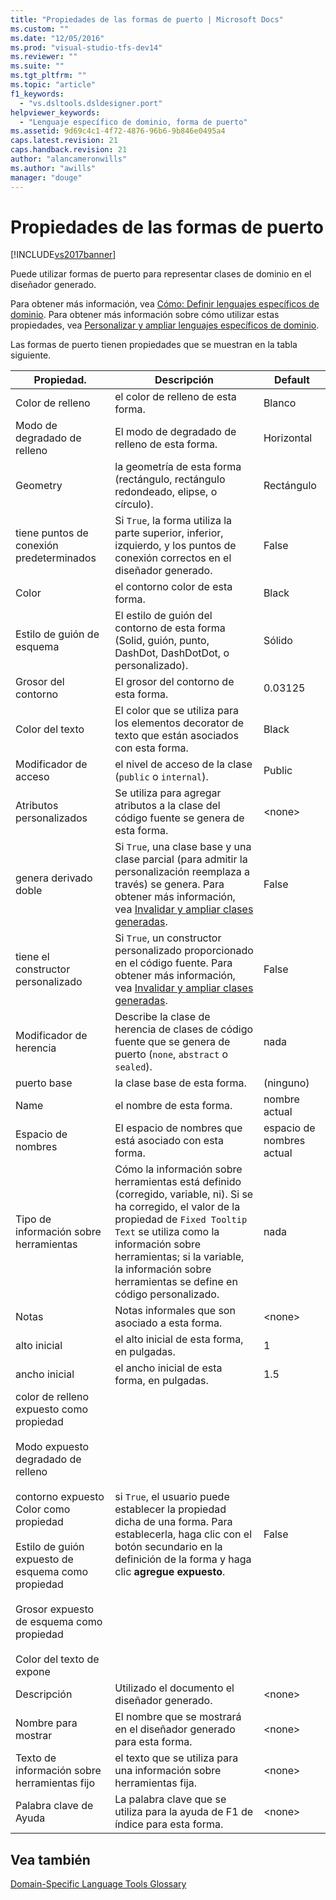 ```yaml
---
title: "Propiedades de las formas de puerto | Microsoft Docs"
ms.custom: ""
ms.date: "12/05/2016"
ms.prod: "visual-studio-tfs-dev14"
ms.reviewer: ""
ms.suite: ""
ms.tgt_pltfrm: ""
ms.topic: "article"
f1_keywords: 
  - "vs.dsltools.dsldesigner.port"
helpviewer_keywords: 
  - "Lenguaje específico de dominio, forma de puerto"
ms.assetid: 9d69c4c1-4f72-4876-96b6-9b846e0495a4
caps.latest.revision: 21
caps.handback.revision: 21
author: "alancameronwills"
ms.author: "awills"
manager: "douge"
---
```

# Propiedades de las formas de puerto
[!INCLUDE[vs2017banner](../code-quality/includes/vs2017banner.md)]

Puede utilizar formas de puerto para representar clases de dominio en el diseñador generado.  
  
 Para obtener más información, vea [Cómo: Definir lenguajes específicos de dominio](../modeling/how-to-define-a-domain-specific-language.md).  Para obtener más información sobre cómo utilizar estas propiedades, vea [Personalizar y ampliar lenguajes específicos de dominio](../modeling/customizing-and-extending-a-domain-specific-language.md).  
  
 Las formas de puerto tienen propiedades que se muestran en la tabla siguiente.  
  
|Propiedad.|Descripción|Default|  
|----------------|-----------------|-------------|  
|Color de relleno|el color de relleno de esta forma.|Blanco|  
|Modo de degradado de relleno|El modo de degradado de relleno de esta forma.|Horizontal|  
|Geometry|la geometría de esta forma \(rectángulo, rectángulo redondeado, elipse, o círculo\).|Rectángulo|  
|tiene puntos de conexión predeterminados|Si `True`, la forma utiliza la parte superior, inferior, izquierdo, y los puntos de conexión correctos en el diseñador generado.|False|  
|Color|el contorno color de esta forma.|Black|  
|Estilo de guión de esquema|El estilo de guión del contorno de esta forma \(Solid, guión, punto, DashDot, DashDotDot, o personalizado\).|Sólido|  
|Grosor del contorno|El grosor del contorno de esta forma.|0.03125|  
|Color del texto|El color que se utiliza para los elementos decorator de texto que están asociados con esta forma.|Black|  
|Modificador de acceso|el nivel de acceso de la clase \(`public` o `internal`\).|Public|  
|Atributos personalizados|Se utiliza para agregar atributos a la clase del código fuente se genera de esta forma.|\<none\>|  
|genera derivado doble|Si `True`, una clase base y una clase parcial \(para admitir la personalización reemplaza a través\) se genera.  Para obtener más información, vea [Invalidar y ampliar clases generadas](../modeling/overriding-and-extending-the-generated-classes.md).|False|  
|tiene el constructor personalizado|Si `True`, un constructor personalizado proporcionado en el código fuente.  Para obtener más información, vea [Invalidar y ampliar clases generadas](../modeling/overriding-and-extending-the-generated-classes.md).|False|  
|Modificador de herencia|Describe la clase de herencia de clases de código fuente que se genera de puerto \(`none`, `abstract` o `sealed`\).|nada|  
|puerto base|la clase base de esta forma.|\(ninguno\)|  
|Name|el nombre de esta forma.|nombre actual|  
|Espacio de nombres|El espacio de nombres que está asociado con esta forma.|espacio de nombres actual|  
|Tipo de información sobre herramientas|Cómo la información sobre herramientas está definido \(corregido, variable, ni\).  Si se ha corregido, el valor de la propiedad de `Fixed Tooltip Text` se utiliza como la información sobre herramientas; si la variable, la información sobre herramientas se define en código personalizado.|nada|  
|Notas|Notas informales que son asociado a esta forma.|\<none\>|  
|alto inicial|el alto inicial de esta forma, en pulgadas.|1|  
|ancho inicial|el ancho inicial de esta forma, en pulgadas.|1.5|  
|color de relleno expuesto como propiedad<br /><br /> Modo expuesto degradado de relleno<br /><br /> contorno expuesto Color como propiedad<br /><br /> Estilo de guión expuesto de esquema como propiedad<br /><br /> Grosor expuesto de esquema como propiedad<br /><br /> Color del texto de expone|si `True`, el usuario puede establecer la propiedad dicha de una forma.  Para establecerla, haga clic con el botón secundario en la definición de la forma y haga clic **agregue expuesto**.|False|  
|Descripción|Utilizado el documento el diseñador generado.|\<none\>|  
|Nombre para mostrar|El nombre que se mostrará en el diseñador generado para esta forma.|\<none\>|  
|Texto de información sobre herramientas fijo|el texto que se utiliza para una información sobre herramientas fija.|\<none\>|  
|Palabra clave de Ayuda|La palabra clave que se utiliza para la ayuda de F1 de índice para esta forma.|\<none\>|  
  
## Vea también  
 [Domain\-Specific Language Tools Glossary](http://msdn.microsoft.com/es-es/ca5e84cb-a315-465c-be24-76aa3df276aa)